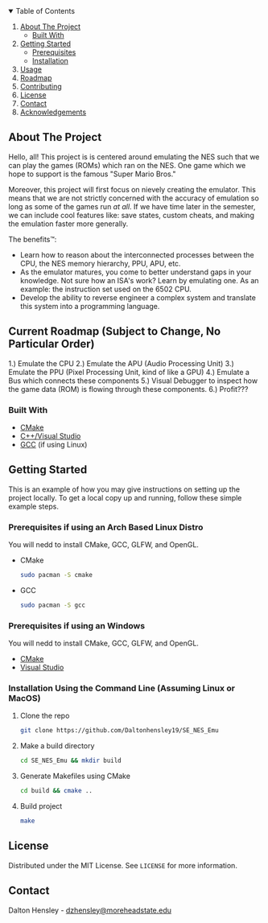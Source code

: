 <!-- TABLE OF CONTENTS -->
<details open="open">
  <summary>Table of Contents</summary>
  <ol>
    <li>
      <a href="#about-the-project">About The Project</a>
      <ul>
        <li><a href="#built-with">Built With</a></li>
      </ul>
    </li>
    <li>
      <a href="#getting-started">Getting Started</a>
      <ul>
        <li><a href="#prerequisites">Prerequisites</a></li>
        <li><a href="#installation">Installation</a></li>
      </ul>
    </li>
    <li><a href="#usage">Usage</a></li>
    <li><a href="#roadmap">Roadmap</a></li>
    <li><a href="#contributing">Contributing</a></li>
    <li><a href="#license">License</a></li>
    <li><a href="#contact">Contact</a></li>
    <li><a href="#acknowledgements">Acknowledgements</a></li>
  </ol>
</details>




## About The Project


Hello, all! This project is is centered around emulating the NES such that we can play the games (ROMs) which ran on the NES. One game which we hope to support is the famous "Super Mario Bros." 

Moreover, this project will first focus on nievely creating the emulator. This means that we are not strictly concerned with the accuracy of emulation so long as some of the games run *at all*. If we have time later in the semester, we can include cool features like: save states, custom cheats, and making the emulation faster more generally. 

The benefits™:
* Learn how to reason about the interconnected processes between the CPU, the NES memory hierarchy, PPU, APU, etc.
* As the emulator matures, you come to better understand gaps in your knowledge. Not sure how an ISA's work? Learn by emulating one. As an example: the instruction set used on the 6502 CPU. 
* Develop the ability to reverse engineer a complex system and translate this system into a programming language. 

## Current Roadmap (Subject to Change, No Particular Order)
  1.) Emulate the CPU
  2.) Emulate the APU (Audio Processing Unit)
  3.) Emulate the PPU (Pixel Processing Unit, kind of like a GPU)
  4.) Emulate a Bus which connects these components 
  5.) Visual Debugger to inspect how the game data (ROM) is flowing through these components. 
  6.) Profit???
  



### Built With

* [CMake](https://cmake.org/download/)
* [C++/Visual Studio](https://support.microsoft.com/en-us/topic/the-latest-supported-visual-c-downloads-2647da03-1eea-4433-9aff-95f26a218cc0)
* [GCC](https://gcc.gnu.org/install/download.html) (if using Linux)




## Getting Started

This is an example of how you may give instructions on setting up the project locally.
To get a local copy up and running, follow these simple example steps.

### Prerequisites if using an Arch Based Linux Distro

You will nedd to install CMake, GCC, GLFW, and OpenGL.
* CMake
  ```sh
  sudo pacman -S cmake
  ```
* GCC
  ```sh
  sudo pacman -S gcc
  ```

### Prerequisites if using an Windows

You will nedd to install CMake, GCC, GLFW, and OpenGL.
* [CMake](https://cmake.org/download/)
* [Visual Studio](https://support.microsoft.com/en-us/topic/the-latest-supported-visual-c-downloads-2647da03-1eea-4433-9aff-95f26a218cc0)




### Installation Using the Command Line (Assuming Linux or MacOS) 
1. Clone the repo
   ```sh
   git clone https://github.com/Daltonhensley19/SE_NES_Emu
   ```
2. Make a build directory
   ```sh
   cd SE_NES_Emu && mkdir build 
   ```
3. Generate Makefiles using CMake
   ```sh
   cd build && cmake ..
   ```
3. Build project 
   ```sh
   make
   ```




## License

Distributed under the MIT License. See `LICENSE` for more information.




## Contact 

Dalton Hensley -  dzhensley@moreheadstate.edu

